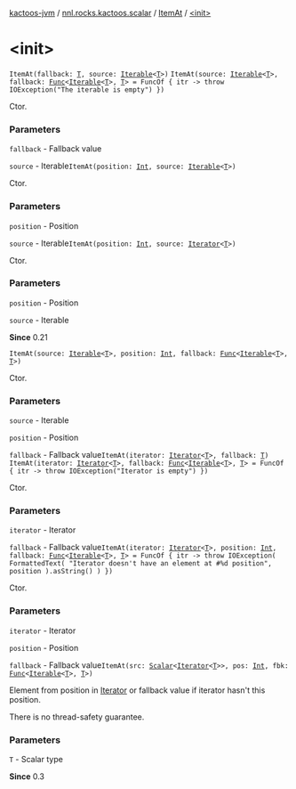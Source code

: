 [kactoos-jvm](../../index.md) / [nnl.rocks.kactoos.scalar](../index.md) / [ItemAt](index.md) / [&lt;init&gt;](./-init-.md)

# &lt;init&gt;

`ItemAt(fallback: `[`T`](index.md#T)`, source: `[`Iterable`](https://kotlinlang.org/api/latest/jvm/stdlib/kotlin.collections/-iterable/index.html)`<`[`T`](index.md#T)`>)`
`ItemAt(source: `[`Iterable`](https://kotlinlang.org/api/latest/jvm/stdlib/kotlin.collections/-iterable/index.html)`<`[`T`](index.md#T)`>, fallback: `[`Func`](../../nnl.rocks.kactoos/-func/index.md)`<`[`Iterable`](https://kotlinlang.org/api/latest/jvm/stdlib/kotlin.collections/-iterable/index.html)`<`[`T`](index.md#T)`>, `[`T`](index.md#T)`> = FuncOf { itr -> throw IOException("The iterable is empty") })`

Ctor.

### Parameters

`fallback` - Fallback value

`source` - Iterable`ItemAt(position: `[`Int`](https://kotlinlang.org/api/latest/jvm/stdlib/kotlin/-int/index.html)`, source: `[`Iterable`](https://kotlinlang.org/api/latest/jvm/stdlib/kotlin.collections/-iterable/index.html)`<`[`T`](index.md#T)`>)`

Ctor.

### Parameters

`position` - Position

`source` - Iterable`ItemAt(position: `[`Int`](https://kotlinlang.org/api/latest/jvm/stdlib/kotlin/-int/index.html)`, source: `[`Iterator`](https://kotlinlang.org/api/latest/jvm/stdlib/kotlin.collections/-iterator/index.html)`<`[`T`](index.md#T)`>)`

Ctor.

### Parameters

`position` - Position

`source` - Iterable

**Since**
0.21

`ItemAt(source: `[`Iterable`](https://kotlinlang.org/api/latest/jvm/stdlib/kotlin.collections/-iterable/index.html)`<`[`T`](index.md#T)`>, position: `[`Int`](https://kotlinlang.org/api/latest/jvm/stdlib/kotlin/-int/index.html)`, fallback: `[`Func`](../../nnl.rocks.kactoos/-func/index.md)`<`[`Iterable`](https://kotlinlang.org/api/latest/jvm/stdlib/kotlin.collections/-iterable/index.html)`<`[`T`](index.md#T)`>, `[`T`](index.md#T)`>)`

Ctor.

### Parameters

`source` - Iterable

`position` - Position

`fallback` - Fallback value`ItemAt(iterator: `[`Iterator`](https://kotlinlang.org/api/latest/jvm/stdlib/kotlin.collections/-iterator/index.html)`<`[`T`](index.md#T)`>, fallback: `[`T`](index.md#T)`)`
`ItemAt(iterator: `[`Iterator`](https://kotlinlang.org/api/latest/jvm/stdlib/kotlin.collections/-iterator/index.html)`<`[`T`](index.md#T)`>, fallback: `[`Func`](../../nnl.rocks.kactoos/-func/index.md)`<`[`Iterable`](https://kotlinlang.org/api/latest/jvm/stdlib/kotlin.collections/-iterable/index.html)`<`[`T`](index.md#T)`>, `[`T`](index.md#T)`> = FuncOf { itr -> throw IOException("Iterator is empty") })`

Ctor.

### Parameters

`iterator` - Iterator

`fallback` - Fallback value`ItemAt(iterator: `[`Iterator`](https://kotlinlang.org/api/latest/jvm/stdlib/kotlin.collections/-iterator/index.html)`<`[`T`](index.md#T)`>, position: `[`Int`](https://kotlinlang.org/api/latest/jvm/stdlib/kotlin/-int/index.html)`, fallback: `[`Func`](../../nnl.rocks.kactoos/-func/index.md)`<`[`Iterable`](https://kotlinlang.org/api/latest/jvm/stdlib/kotlin.collections/-iterable/index.html)`<`[`T`](index.md#T)`>, `[`T`](index.md#T)`> = FuncOf { itr ->
            throw IOException(
                FormattedText(
                    "Iterator doesn't have an element at #%d position",
                    position
                ).asString()
            )
        })`

Ctor.

### Parameters

`iterator` - Iterator

`position` - Position

`fallback` - Fallback value`ItemAt(src: `[`Scalar`](../../nnl.rocks.kactoos/-scalar/index.md)`<`[`Iterator`](https://kotlinlang.org/api/latest/jvm/stdlib/kotlin.collections/-iterator/index.html)`<`[`T`](index.md#T)`>>, pos: `[`Int`](https://kotlinlang.org/api/latest/jvm/stdlib/kotlin/-int/index.html)`, fbk: `[`Func`](../../nnl.rocks.kactoos/-func/index.md)`<`[`Iterable`](https://kotlinlang.org/api/latest/jvm/stdlib/kotlin.collections/-iterable/index.html)`<`[`T`](index.md#T)`>, `[`T`](index.md#T)`>)`

Element from position in [Iterator](https://kotlinlang.org/api/latest/jvm/stdlib/kotlin.collections/-iterator/index.html)
or fallback value if iterator hasn't this position.

There is no thread-safety guarantee.

### Parameters

`T` - Scalar type

**Since**
0.3

